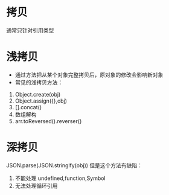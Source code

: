 # 拷贝
通常只针对引用类型


# 浅拷贝
- 通过方法把从某个对象完整拷贝后，原对象的修改会影响新对象
- 常见的浅拷贝方法：
1. Object.create(obj)
2. Object.assign({},obj)
3. [].concat()
4. 数组解构
5. arr.toReversed().reverser()

# 深拷贝
JSON.parse(JSON.stringify(obj))
但是这个方法有缺陷：
1. 不能处理 undefined,function,Symbol
2. 无法处理循环引用